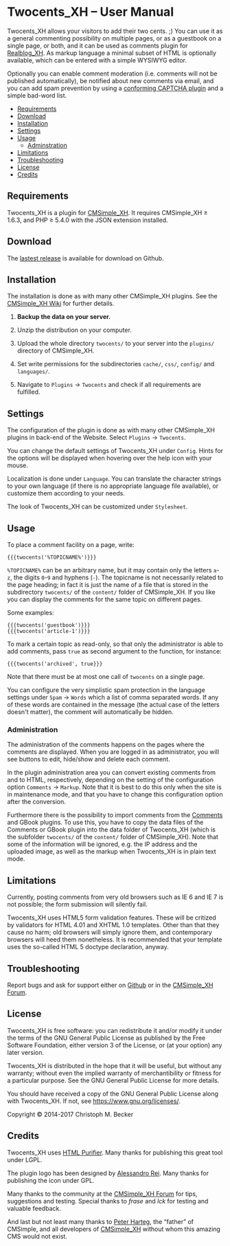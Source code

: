 # Twocents_XH – User Manual

Twocents_XH allows your visitors to add their two cents. ;) You can use it
as a general commenting possibility on multiple pages, or as a guestbook on
a single page, or both, and it can be used as comments plugin for
[Realblog_XH](https://github.com/cmb69/realblog_xh).
As markup language a minimal subset of HTML is optionally available,
which can be entered with a simple WYSIWYG editor.

Optionally you can enable comment moderation (i.e. comments will not be
published automatically), be notified about new comments via email, and you
can add spam prevention by using a
[conforming CAPTCHA plugin](https://wiki.cmsimple-xh.org/archiv/doku.php/captcha_plugins)
and a simple bad-word list.

- [Requirements](#requirements)
- [Download](#download)
- [Installation](#installation)
- [Settings](#settings)
- [Usage](#usage)
  - [Adminstration](#administration)
- [Limitations](#limitations)
- [Troubleshooting](#troubleshooting)
- [License](#license)
- [Credits](#credits)

## Requirements

Twocents_XH is a plugin for [CMSimple_XH](https://www.cmsimple-xh.org/).
It requires CMSimple_XH ≥ 1.6.3, and PHP ≥ 5.4.0 with the JSON
extension installed.

## Download

The [lastest release](https://github.com/cmb69/twocents_xh/releases/latest)
is available for download on Github.

## Installation

The installation is done as with many other CMSimple_XH plugins. See the
[CMSimple_XH Wiki](https://wiki.cmsimple-xh.org/?for-users/working-with-the-cms/plugins)
for further details.

1. **Backup the data on your server.**
1. Unzip the distribution on your computer.
1. Upload the whole directory `twocents/` to your server into the
   `plugins/` directory of CMSimple_XH.

1. Set write permissions for the subdirectories `cache/`,
   `css/`, `config/` and `languages/`.
1. Navigate to `Plugins` → `Twocents` and check if all requirements are
   fulfilled.

## Settings

The configuration of the plugin is done as with many other CMSimple_XH plugins
in back-end of the Website. Select `Plugins` → `Twocents`.

You can change the default settings of Twocents_XH under `Config`.
Hints for the options will be displayed when hovering over the help icon
with your mouse.

Localization is done under `Language`. You can translate the character
strings to your own language (if there is no appropriate language file
available), or customize them according to your needs.

The look of Twocents_XH can be customized under `Stylesheet`.

## Usage

To place a comment facility on a page, write:

    {{{twocents('%TOPICNAME%')}}}

`%TOPICNAME%` can be an arbitrary name, but it may contain only
the letters `a`-`z`, the digits `0`-`9` and hyphens (`-`).
The topicname is not necessarily related to the page heading;
in fact it is just the name of a file that is stored in the subdirectory
`twocents/` of the `content/` folder of CMSimple_XH.
If you like you can display the comments for the same topic on different pages.

Some examples:

    {{{twocents('guestbook')}}}
    {{{twocents('article-1')}}}

To mark a certain topic as read-only, so that only the administrator is able
to add comments, pass `true` as second argument to the function, for instance:

    {{{twocents('archived', true}}}

Note that there must be at most one call of `twocents` on a single page.

You can configure the very simplistic spam protection in the language
settings under `Spam` → `Words` which a list of comma separated
words. If any of these words are contained in the message (the actual case
of the letters doesn't matter), the comment will automatically be hidden.

### Administration

The administration of the comments happens on the pages where the comments
are displayed. When you are logged in as administrator, you will see buttons to
edit, hide/show and delete each comment.

In the plugin administration area you can convert existing comments from
and to HTML, respectively, depending on the setting of the configuration option
`Comments` → `Markup`. Note that it is best to do this only when
the site is in maintenance mode, and that you have to change this
configuration option after the conversion.

Furthermore there is the possibility to import comments from the
[Comments](https://ge-webdesign.de/cmsimpleplugins/?Eigene_Plugins___Comments)
and GBook plugins.
To use this, you have to copy the data files of the Comments or GBook plugin
into the data folder of Twocents_XH (which is the subfolder
`twocents/` of the `content/` folder of CMSimple_XH).
Note that some of the information will be ignored, e.g. the IP address
and the uploaded image, as well as the markup when Twocents_XH is in plain text mode.

## Limitations

Currently, posting comments from very old browsers such as IE 6 and IE 7
is not possible; the form submission will silently fail.

Twocents_XH uses HTML5 form validation features. These will be critized by
validators for HTML 4.01 and XHTML 1.0 templates. Other than that they cause
no harm; old browsers will simply ignore them, and contemporary browsers
will heed them nonetheless. It is recommended that your template uses the
so-called HTML 5 doctype declaration, anyway.

## Troubleshooting

Report bugs and ask for support either on
[Github](https://github.com/cmb69/twocents_xh/issues)
or in the [CMSimple_XH Forum](https://cmsimpleforum.com/).

## License

Twocents_XH is free software: you can redistribute it and/or modify it
under the terms of the GNU General Public License as published
by the Free Software Foundation, either version 3 of the License,
or (at your option) any later version.

Twocents_XH is distributed in the hope that it will be useful,
but without any warranty; without even the implied warranty of merchantibility
or fitness for a particular purpose.
See the GNU General Public License for more details.

You should have received a copy of the GNU General Public License
along with Twocents_XH. If not, see https://www.gnu.org/licenses/.

Copyright © 2014-2017 Christoph M. Becker

## Credits

Twocents_XH uses [HTML Purifier](http://htmlpurifier.org/).
Many thanks for publishing this great tool under LGPL.

The plugin logo has been designed by [Alessandro Rei](http://www.mentalrey.it/).
Many thanks for publishing the icon under GPL.

Many thanks to the community at the
[CMSimple_XH Forum](http://www.cmsimpleforum.com/)
for tips, suggestions and testing.
Special thanks to *frase* and *lck* for testing and valuable feedback.

And last but not least many thanks to [Peter Harteg](http://www.harteg.dk/),
the “father” of CMSimple, and all developers of [CMSimple_XH](https://www.cmsimple-xh.org/)
without whom this amazing CMS would not exist.
